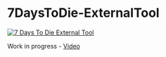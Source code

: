 # 7DaysToDie-ExternalTool

[![7 Days To Die External Tool](https://github.com/lciesielski/7DaysToDie-ExternalTool/actions/workflows/build-dotnet.yml/badge.svg)](https://github.com/lciesielski/7DaysToDie-ExternalTool/actions/workflows/build-dotnet.yml)

Work in progress - [Video](https://www.youtube.com/watch?v=fdkHaFtGc1Q)